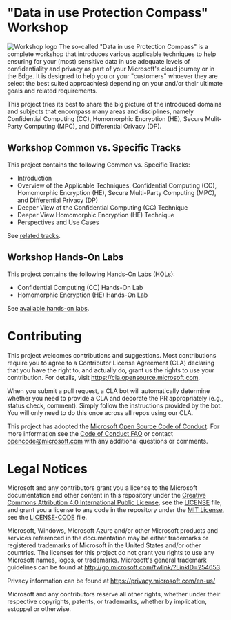 # "Data in use Protection Compass" Workshop
![Workshop logo](github.com/microsoft/data-in-use-protection-workshop/tree/master/compass.png)
The so-called "Data in use Protection Compass" is a complete workshop that introduces various applicable techniques to help ensuring for your (most) sensitive data in use adequate levels of confidentiality and privacy as part of your Microsoft's cloud journey or in the Edge. It is designed to help you or your "customers" whoever they are select the best suited approach(es) depending on your and/or their ultimate goals and related requirements.

This project tries its best to share the big picture of the introduced domains and subjects that encompass many areas and disciplines, namely Confidential Computing (CC), Homomorphic Encryption (HE), Secure Mulit-Party Computing (MPC), and Differential Orivacy (DP).

## Workshop Common vs. Specific Tracks

This project contains the following Common vs. Specific Tracks:
* Introduction
* Overview of the Applicable Techniques: Confidential Computing (CC), Homomorphic Encryption (HE), Secure Multi-Party Computing (MPC), and Differential Privacy (DP)
* Deeper View of the Confidential Computing (CC) Technique
* Deeper View Homomorphic Encryption (HE) Technique
* Perspectives and Use Cases

See [related tracks](https://github.com/microsoft/data-in-use-protection-workshop/tree/master/decks).

## Workshop Hands-On Labs

This project contains the following Hands-On Labs (HOLs):
* Confidential Computing (CC) Hands-On Lab
* Homomorphic Encryption (HE) Hands-On Lab

See [available hands-on labs](https://github.com/microsoft/data-in-use-protection-workshop/tree/master/hands-on-labs).

# Contributing

This project welcomes contributions and suggestions.  Most contributions require you to agree to a
Contributor License Agreement (CLA) declaring that you have the right to, and actually do, grant us
the rights to use your contribution. For details, visit https://cla.opensource.microsoft.com.

When you submit a pull request, a CLA bot will automatically determine whether you need to provide
a CLA and decorate the PR appropriately (e.g., status check, comment). Simply follow the instructions
provided by the bot. You will only need to do this once across all repos using our CLA.

This project has adopted the [Microsoft Open Source Code of Conduct](https://opensource.microsoft.com/codeofconduct/).
For more information see the [Code of Conduct FAQ](https://opensource.microsoft.com/codeofconduct/faq/) or
contact [opencode@microsoft.com](mailto:opencode@microsoft.com) with any additional questions or comments.

# Legal Notices

Microsoft and any contributors grant you a license to the Microsoft documentation and other content
in this repository under the [Creative Commons Attribution 4.0 International Public License](https://creativecommons.org/licenses/by/4.0/legalcode),
see the [LICENSE](LICENSE) file, and grant you a license to any code in the repository under the [MIT License](https://opensource.org/licenses/MIT), see the
[LICENSE-CODE](LICENSE-CODE) file.

Microsoft, Windows, Microsoft Azure and/or other Microsoft products and services referenced in the documentation
may be either trademarks or registered trademarks of Microsoft in the United States and/or other countries.
The licenses for this project do not grant you rights to use any Microsoft names, logos, or trademarks.
Microsoft's general trademark guidelines can be found at http://go.microsoft.com/fwlink/?LinkID=254653.

Privacy information can be found at https://privacy.microsoft.com/en-us/

Microsoft and any contributors reserve all other rights, whether under their respective copyrights, patents,
or trademarks, whether by implication, estoppel or otherwise.

